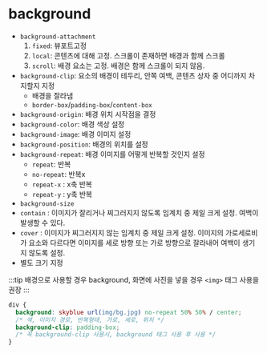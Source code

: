 # background

- `background-attachment`
  1. `fixed`: 뷰포트고정
  2. `local`: 콘텐츠에 대해 고정. 스크롤이 존재하면 배경과 함께 스크롤
  3. `scroll`: 배경 요소는 고정. 배경은 함께 스크롤이 되지 않음.
- `background-clip`: 요소의 배경이 테두리, 안쪽 여백, 콘텐츠 상자 중 어디까지 차지할지 지정
  - 배경을 잘라냄
  - `border-box`/`padding-box`/`content-box`
- `background-origin`: 배경 위치 시작점을 결정
- `background-color`: 배경 색상 설정
- `background-image`: 배경 이미지 설정
- `background-position`: 배경의 위치를 설정
- `background-repeat`: 배경 이미지를 어떻게 반복할 것인지 설정
  - `repeat`: 반복
  - `no-repeat`: 반복x
  - `repeat-x` : x축 반복
  - `repeat-y` : y축 반복
- `background-size`
- `contain` : 이미지가 잘리거나 찌그러지지 않도록 임계치 중 제일 크게 설정. 여백이 발생할 수 있다.
- `cover` : 이미지가 찌그러지지 않는 임계치 중 제일 크게 설정. 이미지의 가로세로비가 요소와 다르다면 이미지를 세로 방향 또는 가로 방향으로 잘라내어 여백이 생기지 않도록 설정.
- 별도 크기 지정

:::tip
배경으로 사용할 경우 background, 화면에 사진을 넣을 경우 `<img>` 태그 사용을 권장
:::

```css
div {
  background: skyblue url(img/bg.jpg) no-repeat 50% 50% / center;
  /* 색, 이미지 경로, 반복형태, 가로, 세로, 위치 */
  background-clip: padding-box;
  /* 꼭 background-clip 사용시, background 태그 사용 후 사용 */
}
```